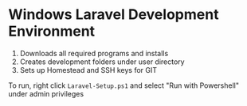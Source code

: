 
# Windows Laravel Development Environment
1. Downloads all required programs and installs
2. Creates development folders under user directory
3. Sets up Homestead and SSH keys for GIT

To run, right click `Laravel-Setup.ps1` and select "Run with Powershell" under admin privileges
